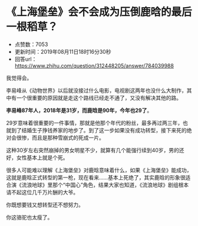 # 《上海堡垒》会不会成为压倒鹿晗的最后一根稻草？
- 点赞数：7053
- 更新时间：2019年08月11日18时16分30秒
- 回答url：https://www.zhihu.com/question/312448205/answer/784039988
<body>
 <p data-pid="J4wreACC">我觉得会。</p>
 <p data-pid="gwqFyIUM">李易峰从《动物世界》以后就没接过什么电影，电视剧这两年也没什么大制作，其中有一个很重要的原因就是走这个路线已经走不通了，又没有解决其他的路。</p>
 <p data-pid="76J6qfjo"><b>李易峰87年人，2018年是31岁，而鹿晗是90年，今年也29了</b>。</p>
 <p data-pid="TKk7U6MX">29岁意味着很重要的一件事情，那就是他那个年代的粉丝，最多再过两三年，也就到了结婚生子挣钱养家的地步了。到了这一步如果没有成功转型，接下来死的绝对会很惨，而且是那种雪崩式的死成一片。</p>
 <p data-pid="n5sTSL2V">这种30岁左右突然崩掉的男女明星不少，就算有几个能强行续到40岁，男的还好，女性基本上就是个死。</p>
 <p data-pid="pDYwicUI">很多人可能难以理解《上海堡垒》对鹿晗意味着什么，如果《上海堡垒》能成功，这就是鹿晗正式转型的第一枪，现在看来……基本上死绝了，其实鹿晗的形象很适合演《流浪地球》里那个“中国心”角色，结果大家也知道，《流浪地球》剧组根本请不起这位几千万片酬的大爷。</p>
 <p data-pid="mjXUKhwy">你既想要钱又想转型还不想努力。</p>
 <p data-pid="RKgs-Xys">你这骆驼也太瘦了。</p>
</body>